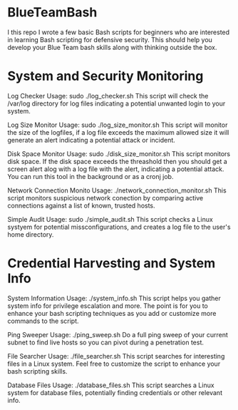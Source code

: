 # BlueTeamBash
I this repo I wrote a few basic Bash scripts for beginners who are interested in learning Bash scripting for defensive security. This should help you develop your Blue Team bash skills along with thinking outside the box.

# System and Security Monitoring

Log Checker
Usage: sudo ./log_checker.sh
This script will check the /var/log directory for log files indicating a potential unwanted login to your system.

Log Size Monitor
Usage: sudo ./log_size_monitor.sh
This script will monitor the size of the logfiles, if a log file exceeds the maximum allowed size it will generate an alert indicating a potential attack or incident.

Disk Space Monitor
Usage: sudo ./disk_size_monitor.sh
This script monitors disk space. If the disk space exceeds the threashold then you should get a screen alert alog with a log file with the alert, indicating a potential attack. You can run this tool in the background or as a cronj job.

Network Connection Monito
Usage: ./network_connection_monitor.sh
This script monitors suspicious network conection by comparing active connections against a list of known, trusted hosts.

Simple Audit
Usage: sudo ./simple_audit.sh
This script checks a Linux systyem for potential missconfigurations, and creates a log file to the user's home directory.

# Credential Harvesting and System Info

System Information
Usage: ./system_info.sh
This script helps you gather system info for privilege escalation and more. The point is for you to enhance your bash scripting techniques as you add or customize more commands to the script.

Ping Sweeper
Usage: ./ping_sweep.sh
Do a full ping sweep of your current subnet to find live hosts so you can pivot during a penetration test.

File Searcher
Usage: ./file_searcher.sh
This script searches for interesting files in a Linux system. Feel free to customize the script to enhance your bash scripting skills.

Database Files
Usage: ./database_files.sh
This script searches a Linux system for database files, potentially finding credentials or other relevant info.
